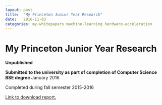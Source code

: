 ```yaml
---
layout: post
title:  "My Princeton Junior Year Research"
date:   2016-11-03
categories: my-whitepapers machine-learning hardware-acceleration
---
```


# My Princeton Junior Year Research

**Unpublished**

**Submitted to the university as part of completion of Computer Science BSE degree** January 2016

Completed during fall semester 2015-2016

[Link to download report.](/assets/2016-11-03-my-princeton-junior-year-research/paper.pdf)
